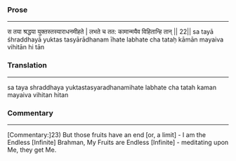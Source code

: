### Prose 
 --- 
स तया श्रद्धया युक्तस्तस्याराधनमीहते |
लभते च तत: कामान्मयैव विहितान्हि तान् || 22||
sa tayā śhraddhayā yuktas tasyārādhanam īhate
labhate cha tataḥ kāmān mayaiva vihitān hi tān

### Translation 
 --- 
sa taya shraddhaya yuktastasyaradhanamihate labhate cha tatah kaman mayaiva vihitan hitan

### Commentary 
 --- 
[Commentary:]23) But those fruits have an end [or, a limit] - I am the Endless [Infinite] Brahman, My Fruits are Endless [Infinite] - meditating upon Me, they get Me.